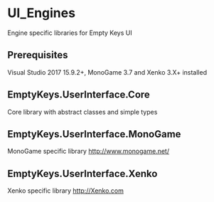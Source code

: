 # UI_Engines
Engine specific libraries for Empty Keys UI

## Prerequisites
Visual Studio 2017 15.9.2+, MonoGame 3.7 and Xenko 3.X+ installed

## EmptyKeys.UserInterface.Core
Core library with abstract classes and simple types

## EmptyKeys.UserInterface.MonoGame
MonoGame specific library
http://www.monogame.net/

## EmptyKeys.UserInterface.Xenko
Xenko specific library 
http://Xenko.com
